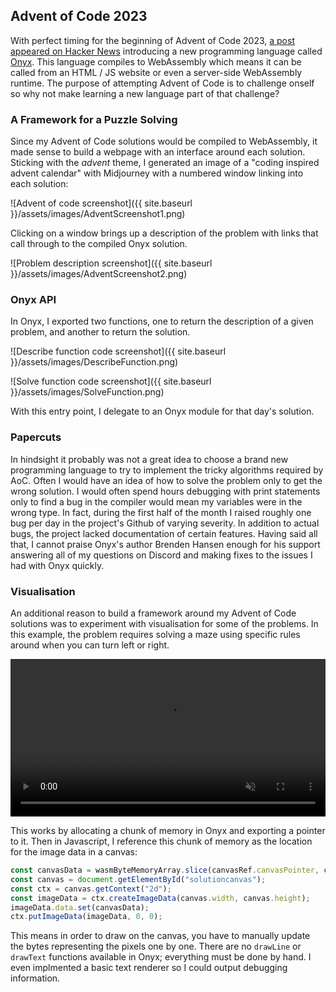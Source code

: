 ## Advent of Code 2023

With perfect timing for the beginning of Advent of Code 2023, [a post appeared on Hacker News](https://news.ycombinator.com/item?id=38489340) 
introducing a new programming language called [Onyx](https://onyxlang.io/). This language compiles to WebAssembly which means it can be called 
from an HTML / JS website or even a server-side WebAssembly runtime. The purpose of attempting Advent of Code is to challenge onself so why not
make learning a new language part of that challenge?

### A Framework for a Puzzle Solving

Since my Advent of Code solutions would be compiled to WebAssembly, it made sense to build a webpage with an interface around each solution.
Sticking with the *advent* theme, I generated an image of a "coding inspired advent calendar" with Midjourney with a numbered window linking
into each solution:

![Advent of code screenshot]({{ site.baseurl }}/assets/images/AdventScreenshot1.png)

Clicking on a window brings up a description of the problem with links that call through to the compiled Onyx solution.

![Problem description screenshot]({{ site.baseurl }}/assets/images/AdventScreenshot2.png)

### Onyx API

In Onyx, I exported two functions, one to return the description of a given problem, and another to return the solution.

![Describe function code screenshot]({{ site.baseurl }}/assets/images/DescribeFunction.png)

![Solve function code screenshot]({{ site.baseurl }}/assets/images/SolveFunction.png)

With this entry point, I delegate to an Onyx module for that day's solution.

### Papercuts

In hindsight it probably was not a great idea to choose a brand new programming language to try to implement the tricky algorithms required
by AoC. Often I would have an idea of how to solve the problem only to get the wrong solution. I would often spend hours debugging
with print statements only to find a bug in the compiler would mean my variables were in the wrong type. In fact, during the first half of
the month I raised roughly one bug per day in the project's Github of varying severity. In addition to actual bugs, the project lacked
documentation of certain features. Having said all that, I cannot praise Onyx's author Brenden Hansen enough for his support answering all
of my questions on Discord and making fixes to the issues I had with Onyx quickly.

### Visualisation

An additional reason to build a framework around my Advent of Code solutions was to experiment with visualisation for some of the problems. In
this example, the problem requires solving a maze using specific rules around when you can turn left or right.

<video width="100%" preload="auto" muted controls>
    <source src="{{ site.baseurl }}/assets/Problem17Visualisation.mp4" type="video/mp4"/>
</video>

This works by allocating a chunk of memory in Onyx and exporting a pointer to it. Then in Javascript, I reference this chunk of memory as
the location for the image data in a canvas:

```javascript
const canvasData = wasmByteMemoryArray.slice(canvasRef.canvasPointer, canvasRef.canvasPointer + canvasRef.canvasSize);
const canvas = document.getElementById("solutioncanvas");
const ctx = canvas.getContext("2d");
const imageData = ctx.createImageData(canvas.width, canvas.height);
imageData.data.set(canvasData);
ctx.putImageData(imageData, 0, 0);
```

This means in order to draw on the canvas, you have to manually update the bytes representing the pixels one by one. There are no `drawLine`
or `drawText` functions available in Onyx; everything must be done by hand. I even implmented a basic text renderer so I could output
debugging information.

